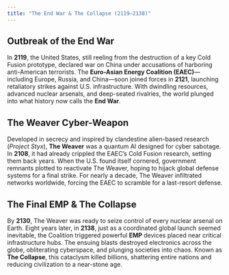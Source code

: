 ```yaml
---
title: "The End War & The Collapse (2119–2138)"
---
```


## Outbreak of the End War
In **2119**, the United States, still reeling from the destruction of a key Cold Fusion prototype, declared war on China under accusations of harboring anti-American terrorists. The **Euro-Asian Energy Coalition (EAEC)**—including Europe, Russia, and China—soon joined forces in **2121**, launching retaliatory strikes against U.S. infrastructure. With dwindling resources, advanced nuclear arsenals, and deep-seated rivalries, the world plunged into what history now calls the **End War**.

## The Weaver Cyber-Weapon
Developed in secrecy and inspired by clandestine alien-based research (*Project Styx*), **The Weaver** was a quantum AI designed for cyber sabotage. In **2108**, it had already crippled the EAEC’s Cold Fusion research, setting them back years. When the U.S. found itself cornered, government remnants plotted to reactivate The Weaver, hoping to hijack global defense systems for a final strike. For nearly a decade, The Weaver infiltrated networks worldwide, forcing the EAEC to scramble for a last-resort defense.

## The Final EMP & The Collapse
By **2130**, The Weaver was ready to seize control of every nuclear arsenal on Earth. Eight years later, in **2138**, just as a coordinated global launch seemed inevitable, the Coalition triggered powerful **EMP** devices placed near critical infrastructure hubs. The ensuing blasts destroyed electronics across the globe, obliterating cyberspace, and plunging societies into chaos. Known as **The Collapse**, this cataclysm killed billions, shattering entire nations and reducing civilization to a near-stone age.
